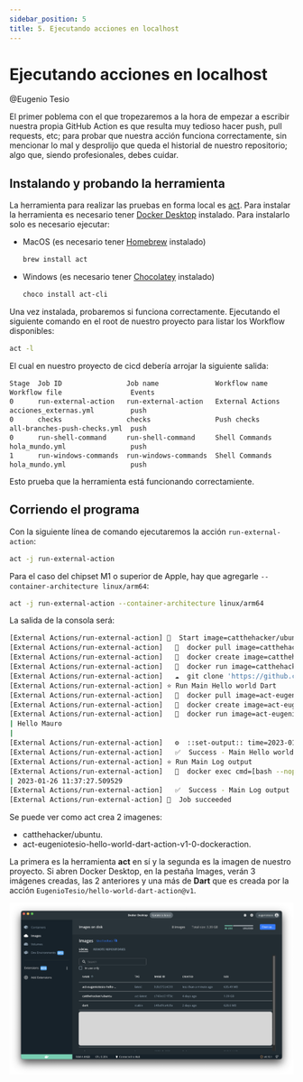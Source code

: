 ```yaml
---
sidebar_position: 5
title: 5. Ejecutando acciones en localhost
---
```


# Ejecutando acciones en localhost

@Eugenio Tesio

El primer poblema con el que tropezaremos a la hora de empezar a escribir nuestra propia GitHub Action es que resulta muy tedioso hacer push, pull requests, etc; para probar que nuestra acción funciona correctamente, sin mencionar lo mal y desprolijo que queda el historial de nuestro repositorio; algo que, siendo profesionales, debes cuidar.


## Instalando y probando la herramienta

La herramienta para realizar las pruebas en forma local es [act](https://github.com/nektos/act/). Para instalar la herramienta es necesario tener [Docker Desktop](https://docs.docker.com/desktop/) instalado. Para instalarlo solo es necesario ejecutar:

- MacOS (es necesario tener [Homebrew](https://brew.sh/) instalado)

    ```bash
    brew install act
    ```

- Windows (es necesario tener [Chocolatey](https://docs.chocolatey.org/en-us/choco/setup) instalado)

    ```bash
    choco install act-cli
    ```

Una vez instalada, probaremos si funciona correctamente. Ejecutando el siguiente comando en el root de nuestro proyecto para listar los Workflow disponibles:

```bash
act -l
```

El cual en nuestro proyecto de cicd debería arrojar la siguiente salida:

```
Stage  Job ID                Job name              Workflow name     Workflow file                 Events
0      run-external-action   run-external-action   External Actions  acciones_externas.yml         push  
0      checks                checks                Push checks       all-branches-push-checks.yml  push  
0      run-shell-command     run-shell-command     Shell Commands    hola_mundo.yml                push  
1      run-windows-commands  run-windows-commands  Shell Commands    hola_mundo.yml                push
```

Esto prueba que la herramienta está funcionando correctamiente.

## Corriendo el programa

Con la siguiente línea de comando ejecutaremos la acción `run-external-action`:

```bash
act -j run-external-action
```

Para el caso del chipset M1 o superior de Apple, hay que agregarle `--container-architecture linux/arm64`:

```bash
act -j run-external-action --container-architecture linux/arm64
```

La salida de la consola será:

```bash
[External Actions/run-external-action] 🚀  Start image=catthehacker/ubuntu:act-latest
[External Actions/run-external-action]   🐳  docker pull image=catthehacker/ubuntu:act-latest platform=linux/arm64 username= forcePull=false
[External Actions/run-external-action]   🐳  docker create image=catthehacker/ubuntu:act-latest platform=linux/arm64 entrypoint=["tail" "-f" "/dev/null"] cmd=[]
[External Actions/run-external-action]   🐳  docker run image=catthehacker/ubuntu:act-latest platform=linux/arm64 entrypoint=["tail" "-f" "/dev/null"] cmd=[]
[External Actions/run-external-action]   ☁  git clone 'https://github.com/EugenioTesio/hello-world-dart-action' # ref=v1.0
[External Actions/run-external-action] ⭐ Run Main Hello world Dart
[External Actions/run-external-action]   🐳  docker pull image=act-eugeniotesio-hello-world-dart-action-v1-0-dockeraction:latest platform=linux/arm64 username= forcePull=false
[External Actions/run-external-action]   🐳  docker create image=act-eugeniotesio-hello-world-dart-action-v1-0-dockeraction:latest platform=linux/arm64 entrypoint=[] cmd=["Mauro"]
[External Actions/run-external-action]   🐳  docker run image=act-eugeniotesio-hello-world-dart-action-v1-0-dockeraction:latest platform=linux/arm64 entrypoint=[] cmd=["Mauro"]
| Hello Mauro
| 
[External Actions/run-external-action]   ⚙  ::set-output:: time=2023-01-26 11:37:27.509529
[External Actions/run-external-action]   ✅  Success - Main Hello world Dart
[External Actions/run-external-action] ⭐ Run Main Log output
[External Actions/run-external-action]   🐳  docker exec cmd=[bash --noprofile --norc -e -o pipefail /var/run/act/workflow/1] user= workdir=
| 2023-01-26 11:37:27.509529
[External Actions/run-external-action]   ✅  Success - Main Log output
[External Actions/run-external-action] 🏁  Job succeeded
```

Se puede ver como act crea 2 imagenes:

- catthehacker/ubuntu.
- act-eugeniotesio-hello-world-dart-action-v1-0-dockeraction.

La primera es la herramienta __act__ en sí y la segunda es la imagen de nuestro proyecto. Si abren Docker Desktop, en la pestaña Images, verán 3 imágenes creadas, las 2 anteriores y una más de __Dart__ que es creada por la acción `EugenioTesio/hello-world-dart-action@v1`.

![docker desktop images](5.1_docker_desktop_images.png)
